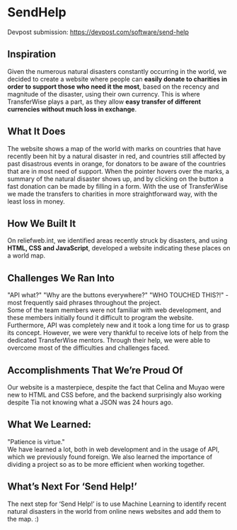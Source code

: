 # SendHelp

Devpost submission: https://devpost.com/software/send-help

## Inspiration
Given the numerous natural disasters constantly occurring in the world, we decided to create a website where people can **easily donate to charities in order to support those who need it the most**, based on the recency and magnitude of the disaster, using their own currency. This is where TransferWise plays a part, as they allow **easy transfer of different currencies without much loss in exchange**.

## What It Does
The website shows a map of the world with marks on countries that have recently been hit by a natural disaster in red, and countries still affected by past disastrous events in orange, for donators to be aware of the countries that are in most need of support. When the pointer hovers over the marks, a summary of the natural disaster shows up, and by clicking on the button a fast donation can be made by filling in a form. With the use of TransferWise we made the transfers to charities in more straightforward way, with the least loss in money.

## How We Built It
On reliefweb.int, we identified areas recently struck by disasters, and using **HTML, CSS and JavaScript**, developed a website indicating these places on a world map.

## Challenges We Ran Into
"API what?" "Why are the buttons everywhere?" "WHO TOUCHED THIS?!" - most frequently said phrases throughout the project. <br>
Some of the team members were not familiar with web development, and these members initially found it difficult to program the website. Furthermore, API was completely new and it took a long time for us to grasp its concept. However, we were very thankful to receive lots of help from the dedicated TransferWise mentors. Through their help, we were able to overcome most of the difficulties and challenges faced.

## Accomplishments That We’re Proud Of
Our website is a masterpiece, despite the fact that Celina and Muyao were new to HTML and CSS before, and the backend surprisingly also working despite Tia not knowing what a JSON was 24 hours ago.

## What We Learned:
"Patience is virtue." <br>
We have learned a lot, both in web development and in the usage of API, which we previously found foreign. We also learned the importance of dividing a project so as to be more efficient when working together.

## What’s Next For ‘Send Help!’
The next step for ‘Send Help!’ is to use Machine Learning to identify recent natural disasters in the world from online news websites and add them to the map. :)
